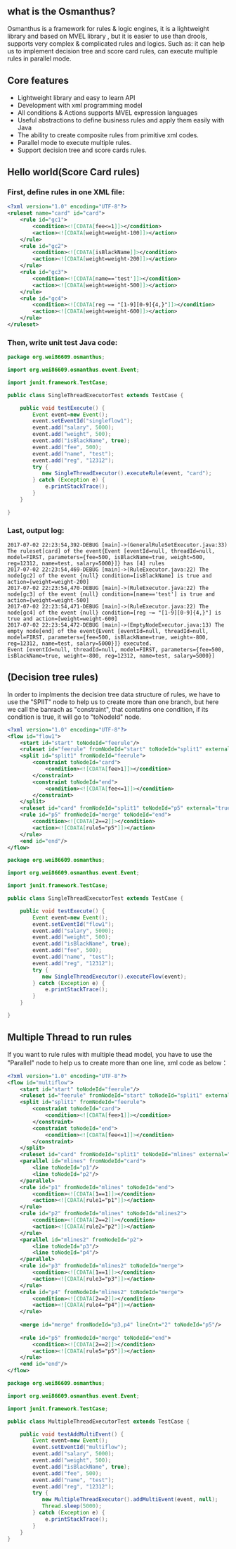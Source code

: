 ## what is the Osmanthus?
Osmanthus is a framework for rules & logic engines, it is a lightweight library and based on MVEL library , but it is easier to use than drools, supports very complex & complicated rules and logics. Such as: it can help us to implement decision tree and score card rules, can execute multiple rules in parallel mode.

## Core features

 * Lightweight library and easy to learn API
 * Development with xml programming model
 * All conditions & Actions supports MVEL expression languages
 * Useful abstractions to define business rules and apply them easily with Java
 * The ability to create composite rules from primitive xml codes.
 * Parallel mode to execute multiple rules.
 * Support decision tree and score cards rules.
 
 ## Hello world(Score Card rules)

### First, define rules in one XML file:

```xml
<?xml version="1.0" encoding="UTF-8"?>
<ruleset name="card" id="card">
 	<rule id="gc1">
		<condition><![CDATA[fee<=1]]></condition>
		<action><![CDATA[weight=weight-100]]></action>
	</rule>
	<rule id="gc2">
		<condition><![CDATA[isBlackName]]></condition>
		<action><![CDATA[weight=weight-200]]></action>
	</rule>
 	<rule id="gc3">
		<condition><![CDATA[name=='test']]></condition>
		<action><![CDATA[weight=weight-500]]></action>
	</rule>
	<rule id="gc4">
		<condition><![CDATA[reg ~= "[1-9][0-9]{4,}"]]></condition>
		<action><![CDATA[weight=weight-600]]></action>
	</rule>
</ruleset>
```

### Then, write unit test Java code:

```java
package org.wei86609.osmanthus;

import org.wei86609.osmanthus.event.Event;

import junit.framework.TestCase;

public class SingleThreadExecutorTest extends TestCase {

    public void testExecute() {
        Event event=new Event();
        event.setEventId("singleflow1");
        event.add("salary", 5000);
        event.add("weight", 500);
        event.add("isBlackName", true);
        event.add("fee", 500);
        event.add("name", "test");
        event.add("reg", "12312");
        try {
           new SingleThreadExecutor().executeRule(event, "card");
        } catch (Exception e) {
            e.printStackTrace();
        }
    }

}
```

### Last, output log:
```log
2017-07-02 22:23:54,392-DEBUG [main]->(GeneralRuleSetExecutor.java:33) The ruleset[card] of the event{Event [eventId=null, threadId=null, model=FIRST, parameters={fee=500, isBlackName=true, weight=500, reg=12312, name=test, salary=5000}]} has [4] rules
2017-07-02 22:23:54,469-DEBUG [main]->(RuleExecutor.java:22) The node[gc2] of the event {null} condition=[isBlackName] is true and action=[weight=weight-200]
2017-07-02 22:23:54,470-DEBUG [main]->(RuleExecutor.java:22) The node[gc3] of the event {null} condition=[name=='test'] is true and action=[weight=weight-500]
2017-07-02 22:23:54,471-DEBUG [main]->(RuleExecutor.java:22) The node[gc4] of the event {null} condition=[reg ~= "[1-9][0-9]{4,}"] is true and action=[weight=weight-600]
2017-07-02 22:23:54,472-DEBUG [main]->(EmptyNodeExecutor.java:13) The empty node[end] of the event{Event [eventId=null, threadId=null, model=FIRST, parameters={fee=500, isBlackName=true, weight=-800, reg=12312, name=test, salary=5000}]} executed.
Event [eventId=null, threadId=null, model=FIRST, parameters={fee=500, isBlackName=true, weight=-800, reg=12312, name=test, salary=5000}]
```
 ## (Decision tree rules)
 In order to implments the decision tree data structure of rules, we have to use the "SPlIT" node to help us to create more than one branch, but here we call the banrach as "constraint", that contatins one condition, if its condition is true, it will go to "toNodeId" node.
```xml
<?xml version="1.0" encoding="UTF-8"?>
<flow id="flow1">
    <start id="start" toNodeId="feerule"/>
    <ruleset id="feerule" fromNodeId="start" toNodeId="split1" external="true"/>
    <split id="split1" fromNodeId="feerule">
        <constraint toNodeId="card">
            <condition><![CDATA[fee>1]]></condition>
        </constraint>
        <constraint toNodeId="end">
            <condition><![CDATA[fee<=1]]></condition>
        </constraint>
    </split>
    <ruleset id="card" fromNodeId="split1" toNodeId="p5" external="true"/>
    <rule id="p5" fromNodeId="merge" toNodeId="end">
        <condition><![CDATA[2==2]]></condition>
        <action><![CDATA[rule5="p5"]]></action>
    </rule>
    <end id="end"/>
</flow>
```

```Java
package org.wei86609.osmanthus;

import org.wei86609.osmanthus.event.Event;

import junit.framework.TestCase;

public class SingleThreadExecutorTest extends TestCase {

    public void testExecute() {
        Event event=new Event();
        event.setEventId("flow1");
        event.add("salary", 5000);
        event.add("weight", 500);
        event.add("isBlackName", true);
        event.add("fee", 500);
        event.add("name", "test");
        event.add("reg", "12312");
        try {
           new SingleThreadExecutor().executeFlow(event);
        } catch (Exception e) {
            e.printStackTrace();
        }
    }

}

```
 ## Multiple Thread to run rules
If you want to rule rules with multiple thead model, you have to use the "Parallel" node to help us to create more than one line, xml code as below：
```xml
<?xml version="1.0" encoding="UTF-8"?>
<flow id="multiflow">
    <start id="start" toNodeId="feerule"/>
    <ruleset id="feerule" fromNodeId="start" toNodeId="split1" external="true"/>
    <split id="split1" fromNodeId="feerule">
        <constraint toNodeId="card">
            <condition><![CDATA[fee>1]]></condition>
        </constraint>
        <constraint toNodeId="end">
            <condition><![CDATA[fee<=1]]></condition>
        </constraint>
    </split>
    <ruleset id="card" fromNodeId="split1" toNodeId="mlines" external="true"/>
    <parallel id="mlines" fromNodeId="card">
        <line toNodeId="p1"/>
        <line toNodeId="p2"/>
    </parallel>
    <rule id="p1" fromNodeId="mlines" toNodeId="end">
        <condition><![CDATA[1==1]]></condition>
        <action><![CDATA[rule1="p1"]]></action>
    </rule>
    <rule id="p2" fromNodeId="mlines" toNodeId="mlines2">
        <condition><![CDATA[2==2]]></condition>
        <action><![CDATA[rule2="p2"]]></action>
    </rule>
    <parallel id="mlines2" fromNodeId="p2">
        <line toNodeId="p3"/>
        <line toNodeId="p4"/>
    </parallel>
    <rule id="p3" fromNodeId="mlines2" toNodeId="merge">
        <condition><![CDATA[1==1]]></condition>
        <action><![CDATA[rule3="p3"]]></action>
    </rule>
    <rule id="p4" fromNodeId="mlines2" toNodeId="merge">
        <condition><![CDATA[2==2]]></condition>
        <action><![CDATA[rule4="p4"]]></action>
    </rule>
    
    <merge id="merge" fromNodeId="p3,p4" lineCnt="2" toNodeId="p5"/>
    
    <rule id="p5" fromNodeId="merge" toNodeId="end">
        <condition><![CDATA[2==2]]></condition>
        <action><![CDATA[rule5="p5"]]></action>
    </rule>
    <end id="end"/>
</flow>
```
```Java
package org.wei86609.osmanthus;

import org.wei86609.osmanthus.event.Event;

import junit.framework.TestCase;

public class MultipleThreadExecutorTest extends TestCase {

    public void testAddMultiEvent() {
        Event event=new Event();
        event.setEventId("multiflow");
        event.add("salary", 5000);
        event.add("weight", 500);
        event.add("isBlackName", true);
        event.add("fee", 500);
        event.add("name", "test");
        event.add("reg", "12312");
        try {
           new MultipleThreadExecutor().addMultiEvent(event, null);
           Thread.sleep(5000);
        } catch (Exception e) {
            e.printStackTrace();
        }
    }
}
```
